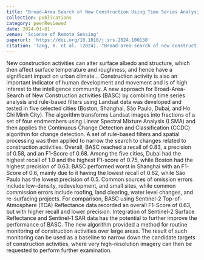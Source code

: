 ```yaml
---
title: "Broad-Area Search of New Construction Using Time Series Analysis"
collection: publications
category: peerReviewed
date: 2024-01-01
venue: 'Science of Remote Sensing'
paperurl: 'https://doi.org/10.1016/j.srs.2024.100138'
citation: 'Tang, X. et al. (2024). "Broad-area-search of new construction using time series analysis of Landsat and Sentinel-2 data." <i>Science of Remote Sensing</i>, 9, 100138.'
---
```


New construction activities can alter surface albedo and structure, which then affect surface temperature and roughness, and hence have a significant impact on urban climate...<!--more--> 
Construction activity is also an important indicator of human development and movement and is of high interest to the intelligence community. A new approach for Broad-Area-Search of New Construction activities (BASC) by combining time series analysis and rule-based filters using Landsat data was developed and tested in five selected cities (Boston, Shanghai, São Paulo, Dubai, and Ho Chi Minh City). The algorithm transforms Landsat images into fractions of a set of four endmembers using Linear Spectral Mixture Analysis (LSMA) and then applies the Continuous Change Detection and Classification (CCDC) algorithm for change detection. A set of rule-based filters and spatial processing was then applied to narrow the search to changes related to construction activities. Overall, BASC reached a recall of 0.83, a precision of 0.58, and an F1-Score of 0.68. Among the five cities, Dubai had the highest recall of 1.0 and the highest F1-score of 0.75, while Boston had the highest precision of 0.63. BASC performed worst in Shanghai with an F1-Score of 0.6, mainly due to it having the lowest recall of 0.62, while São Paulo has the lowest precision of 0.5. Common sources of omission errors include low-density, redevelopment, and small sites, while common commission errors include roofing, land clearing, water level changes, and re-surfacing projects. For comparison, BASC using Sentinel-2 Top-of-Atmosphere (TOA) Reflectance data recorded an overall F1-Score of 0.63, but with higher recall and lower precision. Integration of Sentinel-2 Surface Reflectance and Sentinel-1 SAR data has the potential to further improve the performance of BASC. The new algorithm provided a method for routine monitoring of construction activities over large areas. The result of such monitoring can be used as a baseline to narrow down the candidate targets of construction activities, where very high-resolution imagery can then be requested to perform further examination.
